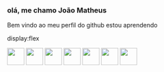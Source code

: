 ### olá, me chamo João Matheus

Bem vindo ao meu perfil do github
estou aprendendo

display:flex

<img src="https://cdn.jsdelivr.net/gh/devicons/devicon/icons/redhat/redhat-original-wordmark.svg" width="40" height="40" />
<img src="https://cdn.jsdelivr.net/gh/devicons/devicon/icons/linux/linux-original.svg" width="40" height="40"/>
<img src="https://cdn.jsdelivr.net/gh/devicons/devicon/icons/sass/sass-original.svg" width="40" height="40" />
<img src="https://cdn.jsdelivr.net/gh/devicons/devicon/icons/docker/docker-original-wordmark.svg" width="40" height="40" />
<img src="https://cdn.jsdelivr.net/gh/devicons/devicon/icons/typescript/typescript-original.svg" width="40" height="40" />
<img src="https://cdn.jsdelivr.net/gh/devicons/devicon/icons/javascript/javascript-original.svg" width="40" height="40" />
<img src="https://cdn.jsdelivr.net/gh/devicons/devicon/icons/c/c-original.svg" width="40" height="40"/>
          
          
 
          

<!--
**Matheuslazaro13/matheuslazaro13** is a ✨ _special_ ✨ repository because its `README.md` (this file) appears on 
-->
